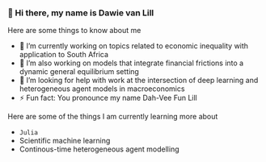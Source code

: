 ### 👋 Hi there, my name is Dawie van Lill 

Here are some things to know about me

- 🔭 I’m currently working on topics related to economic inequality with application to South Africa
- 🔭 I’m also working on models that integrate financial frictions into a dynamic general equilibrium setting
- 🤔 I’m looking for help with work at the intersection of deep learning and heterogeneous agent models in macroeconomics
- ⚡ Fun fact: You pronounce my name Dah-Vee Fun Lill

Here are some of the things I am currently learning more about

- `Julia`
- Scientific machine learning
- Continous-time heterogeneous agent modelling

<!--
**DawievLill/DawievLill** is a ✨ _special_ ✨ repository because its `README.md` (this file) appears on your GitHub profile.
